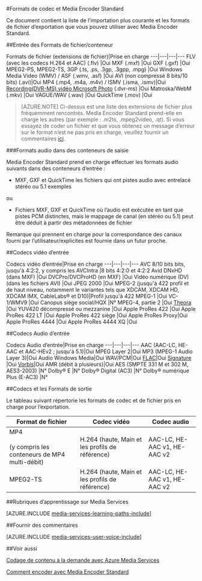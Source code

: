 <properties 
    pageTitle="Codecs et les formats Standard de décodage d’éléments multimédias" 
    description="Cette rubrique fournit une vue d’ensemble des codecs et les formats Media Encoder Standard." 
    services="media-services" 
    documentationCenter="" 
    authors="juliako" 
    manager="erikre" 
    editor=""/>

<tags 
    ms.service="media-services" 
    ms.workload="media" 
    ms.tgt_pltfrm="na" 
    ms.devlang="na" 
    ms.topic="article" 
    ms.date="10/10/2016"
    ms.author="juliako;anilmur"/>

#<a name="media-encoder-standard-formats-and-codecs"></a>Formats de codec et Media Encoder Standard


Ce document contient la liste de l’importation plus courante et les formats de fichier d’exportation que vous pouvez utiliser avec Media Encoder Standard.


##<a name="input-containerfile-formats"></a>Entrée des Formats de fichier/conteneur

Formats de fichier (extensions de fichier)|Prise en charge
---|---|---|---
FLV (avec les codecs H.264 et AAC) (.flv)          |Oui 
MXF (.mxf)                  |Oui 
GXF (.gxf)                  |Oui 
MPEG2-PS, MPEG2-TS, 3GP (.ts, .ps, .3gp, .3gpp, .mpg)   |Oui 
Windows Media Video (WMV) / ASF (.wmv, .asf) |Oui 
AVI (non compressé 8 bits/10 bits) (.avi)|Oui 
MP4 (.mp4, .m4a, .m4v) / ISMV (.isma, .ismv)|Oui 
[Recording(DVR-MS) vidéo Microsoft Photo](https://msdn.microsoft.com/library/windows/desktop/dd692984) (.dvr-ms) |Oui 
Matroska/WebM (.mkv)        |Oui 
VAGUE/WAV (.wav) |Oui 
QuickTime (.mov) |Oui

>[AZURE.NOTE] Ci-dessus est une liste des extensions de fichier plus fréquemment rencontrés. Media Encoder Standard prend-elle en charge les autres (par exemple : .m2ts, .mpeg2video, .qt). Si vous essayez de coder un fichier et que vous obtenez un message d’erreur sur le format n’est ne pas pris en charge, veuillez fournir un commentaires [ici](https://feedback.azure.com/forums/169396-media-services/category/144411-encoding-and-processing/).

###<a name="audio-formats-in-input-containers"></a>Formats audio dans des conteneurs de saisie 

Media Encoder Standard prend en charge effectuer les formats audio suivants dans des conteneurs d’entrée :

- MXF, GXF et QuickTime les fichiers qui ont pistes audio avec entrelacé stéréo ou 5.1 exemples

ou

- Fichiers MXF, GXF et QuickTime où l’audio est exécutée en tant que pistes PCM distinctes, mais le mappage de canal (en stéréo ou 5.1) peut être déduit à partir des métadonnées de fichier

Remarque qui prennent en charge pour la correspondance des canaux fourni par l’utilisateur/explicites est fournie dans un futur proche.


##<a name="input-video-codecs"></a>Codecs vidéo d’entrée

Codecs vidéo d’entrée|Prise en charge
---|---|---|---
AVC 8/10 bits bits, jusqu'à 4:2:2, y compris les AVCIntra   |8 bits 4:2:0 et 4:2:2 
Avid DNxHD (dans MXF)                                 |Oui 
DVCPro/DVCProHD (en MXF)                            |Oui 
Vidéo numérique (DV) (dans les fichiers AVI)                   |Oui
JPEG 2000                                           |Oui 
MPEG-2 (jusqu'à 422 profil et de haut niveau, notamment le variantes tels que XDCAM, XDCAM HD, XDCAM IMX, CableLabs® et D10)|Profil jusqu'à 422 
MPEG-1                                              |Oui 
VC-1/WMV9                                           |Oui 
Canopus siège social/HQX                                      |N° 
MPEG-4, partie 2                                       |Oui 
[Theora](https://en.wikipedia.org/wiki/Theora)      |Oui 
YUV420 décompressé ou mezzanine                   |Oui
Apple ProRes 422                                    |Oui
Apple ProRes 422 LT |Oui
Apple ProRes 422 siège |Oui
Apple ProRes Proxy|Oui
Apple ProRes 4444 |Oui
Apple ProRes 4444 XQ |Oui



##<a name="input-audio-codecs"></a>Codecs Audio d’entrée

Codecs Audio d’entrée|Prise en charge
---|---|---|---
AAC (AAC-LC, HE-AAC et AAC-HEv2 ; jusqu'à 5.1)|Oui 
MPEG Layer 2|Oui 
MP3 (MPEG-1 Audio Layer 3)|Oui 
Audio Windows Media|Oui 
WAV/PCM|Oui 
[FLAC](https://en.wikipedia.org/wiki/FLAC)</a>|Oui 
[Signature](http://go.microsoft.com/fwlink/?LinkId=822667) |Oui 
[Vorbis](https://en.wikipedia.org/wiki/Vorbis)</a>|Oui 
AMR (débit à plusieurs)|Oui
AES (SMPTE 331 M et 302 M, AES3-2003)        |N° 
Dolby® E                                    |N° 
Dolby® Digital (AC3)                        |N° 
Dolby® numérique Plus (E-AC3)                 |N° 


##<a name="output-formats-and-codecs"></a>Codecs et les Formats de sortie

Le tableau suivant répertorie les formats de codec et de fichier pris en charge pour l’exportation.


Format de fichier|Codec vidéo|Codec audio
---|---|---
MP4 <br/><br/>(y compris les conteneurs de MP4 multi-débit) |H.264 (haute, Main et les profils de référence)|AAC-LC, HE-AAC v1, HE-AAC v2 
MPEG2-TS |H.264 (haute, Main et les profils de référence)|AAC-LC, HE-AAC v1, HE-AAC v2 



##<a name="media-services-learning-paths"></a>Rubriques d’apprentissage sur Media Services

[AZURE.INCLUDE [media-services-learning-paths-include](../../includes/media-services-learning-paths-include.md)]

##<a name="provide-feedback"></a>Fournir des commentaires

[AZURE.INCLUDE [media-services-user-voice-include](../../includes/media-services-user-voice-include.md)]

##<a name="see-also"></a>Voir aussi

[Codage de contenu à la demande avec Azure Media Services](media-services-encode-asset.md)

[Comment encoder avec Media Encoder Standard](media-services-dotnet-encode-with-media-encoder-standard.md)
